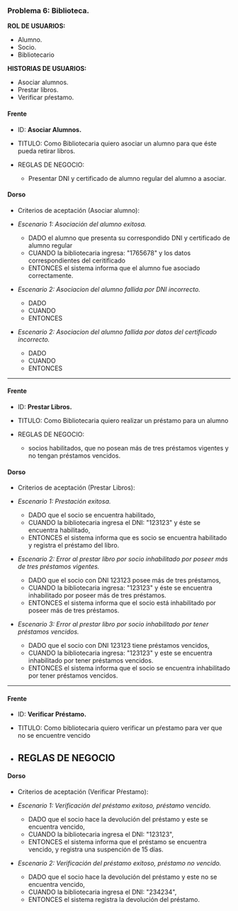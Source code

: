 ### Problema 6: Biblioteca.

**ROL DE USUARIOS:**

- Alumno. 
- Socio.
- Bibliotecario

**HISTORIAS DE USUARIOS:**
	
- Asociar alumnos.
- Prestar libros.
- Verificar pŕestamo.	


#### Frente
- ID: **Asociar Alumnos.**

- TITULO: Como Bibliotecaria quiero asociar un alumno para que éste pueda retirar libros.

- REGLAS DE NEGOCIO: 
	- Presentar DNI y certificado de alumno regular del alumno a asociar.

#### Dorso
- Criterios de aceptación (Asociar alumno):
- _Escenario 1: Asociación del alumno exitosa._
	- DADO el alumno que presenta su correspondido DNI y certificado de alumno regular
	- CUANDO la bibliotecaria ingresa: "1765678" y los datos correspondientes del ceritificado
	- ENTONCES el sistema informa que el alumno fue asociado correctamente.
	
- _Escenario 2: Asociacion del alumno fallida por DNI incorrecto._ 
	- DADO 
	- CUANDO
	- ENTONCES
	
- _Escenario 2: Asociacion del alumno fallida por datos del certificado incorrecto._ 
	- DADO 
	- CUANDO
	- ENTONCES

___


#### Frente
- ID: **Prestar Libros.**

- TITULO: Como Bibliotecaria quiero realizar un préstamo para un alumno

- REGLAS DE NEGOCIO: 
	- socios habilitados, que no posean más de tres préstamos vigentes y no
	tengan préstamos vencidos.
	
#### Dorso
- Criterios de aceptación (Prestar Libros):
- _Escenario 1: Prestación exitosa._
	- DADO que el socio se encuentra habilitado,
	- CUANDO la bibliotecaria ingresa el DNI: "123123" y éste se encuentra habilitado,
	- ENTONCES el sistema informa que es socio se encuentra habilitado y registra el préstamo del libro.
	
- _Escenario 2: Error al prestar libro por socio inhabilitado por poseer más de tres préstamos vigentes._ 
	- DADO que el socio con DNI 123123 posee más de tres préstamos,
	- CUANDO la bibliotecaria ingresa: "123123" y éste se encuentra inhabilitado por poseer más de tres préstamos.
	- ENTONCES el sistema informa que el socio está inhabilitado por poseer más de tres préstamos.

- _Escenario 3: Error al prestar libro por socio inhabilitado por tener préstamos vencidos._ 
	- DADO que el socio con DNI 123123 tiene préstamos vencidos,
	- CUANDO la bibliotecaria ingresa: "123123" y este se encuentra inhabilitado por tener préstamos vencidos.
	- ENTONCES el sistema informa que el socio se encuentra inhabilitado por tener préstamos vencidos.

___

#### Frente
- ID: **Verificar Préstamo.**

- TITULO: Como bibliotecaria quiero verificar un pŕestamo para ver que no se encuentre vencido

- REGLAS DE NEGOCIO
	-
	
#### Dorso
- Criterios de aceptación (Verificar Pŕestamo):
- _Escenario 1: Verificación del préstamo exitoso, préstamo vencido._
	- DADO que el socio hace la devolución del préstamo y este se encuentra vencido,
	- CUANDO la bibliotecaria ingresa el DNI: "123123",
	- ENTONCES el sistema informa que el préstamo se encuentra vencido, y registra una suspención de 15 días.
	
- _Escenario 2: Verificación del préstamo exitoso, préstamo no vencido._ 
	- DADO que el socio hace la devolución del préstamo y este no se encuentra vencido,
	- CUANDO la bibliotecaria ingresa el DNI: "234234",
	- ENTONCES el sistema registra la devolución del préstamo.


